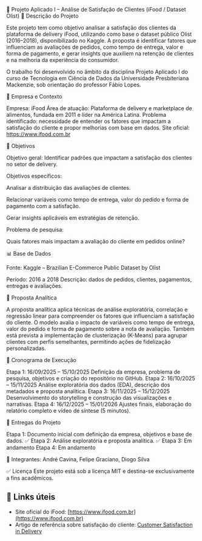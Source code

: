 🧠 Projeto Aplicado I – Análise de Satisfação de Clientes (iFood / Dataset Olist)
🎯 Descrição do Projeto

Este projeto tem como objetivo analisar a satisfação dos clientes da plataforma de delivery iFood, utilizando como base o dataset público Olist (2016–2018), disponibilizado no Kaggle.
A proposta é identificar fatores que influenciam as avaliações de pedidos, como tempo de entrega, valor e forma de pagamento, e gerar insights que auxiliem na retenção de clientes e na melhoria da experiência do consumidor.

O trabalho foi desenvolvido no âmbito da disciplina Projeto Aplicado I do curso de Tecnologia em Ciência de Dados da Universidade Presbiteriana Mackenzie, sob orientação do professor Fábio Lopes.

🏢 Empresa e Contexto

Empresa: iFood
Área de atuação: Plataforma de delivery e marketplace de alimentos, fundada em 2011 e líder na América Latina.
Problema identificado: necessidade de entender os fatores que impactam a satisfação do cliente e propor melhorias com base em dados.
Site oficial: https://www.ifood.com.br

🧩 Objetivos

Objetivo geral:
Identificar padrões que impactam a satisfação dos clientes no setor de delivery.

Objetivos específicos:

Analisar a distribuição das avaliações de clientes.

Relacionar variáveis como tempo de entrega, valor do pedido e forma de pagamento com a satisfação.

Gerar insights aplicáveis em estratégias de retenção.

Problema de pesquisa:

Quais fatores mais impactam a avaliação do cliente em pedidos online?

📊 Base de Dados

Fonte: Kaggle – Brazilian E-Commerce Public Dataset by Olist

Período: 2016 a 2018
Descrição: dados de pedidos, clientes, pagamentos, entregas e avaliações.

🧮 Proposta Analítica

A proposta analítica aplica técnicas de análise exploratória, correlação e regressão linear para compreender os fatores que influenciam a satisfação do cliente.
O modelo avalia o impacto de variáveis como tempo de entrega, valor do pedido e forma de pagamento sobre a nota de avaliação.
Também está prevista a implementação de clusterização (K-Means) para agrupar clientes com perfis semelhantes, permitindo ações de fidelização personalizadas.

📆 Cronograma de Execução

Etapa 1: 16/09/2025 – 15/10/2025	Definição da empresa, problema de pesquisa, objetivos e criação do repositório no GitHub.
Etapa 2: 16/10/2025 – 15/11/2025	Análise exploratória dos dados (EDA), descrição dos metadados e proposta analítica.
Etapa 3: 16/11/2025 – 15/12/2025	Desenvolvimento do storytelling e construção das visualizações e narrativas.
Etapa 4: 16/12/2025 – 15/01/2026	Ajustes finais, elaboração do relatório completo e vídeo de síntese (5 minutos).

📘 Entregas do Projeto

Etapa 1: Documento inicial com definição da empresa, objetivos e base de dados. ✅
Etapa 2: Análise exploratória e proposta analítica. ✅
Etapa 3: Em andamento
Etapa 4: Em andamento

👥 Integrantes:
André Cavina, Felipe Graciano, Diogo Silva

✅ Licença
Este projeto está sob a licença MIT e destina-se exclusivamente a fins acadêmicos.

## 🔗 Links úteis
- Site oficial do iFood: [https://www.ifood.com.br](https://www.ifood.com.br)
- Artigo de referência sobre satisfação do cliente: [Customer Satisfaction in Delivery]([https://www.sciencedirect.com/science/article/pii/S1877050920300723](https://www5.usp.br/noticias/sociedade/satisfacao-no-e-commerce-esta-ligada-a-entrega-do-produto/?utm_source=chatgpt.com))
